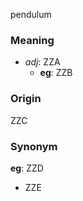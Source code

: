 pendulum
### Meaning
+ _adj_: ZZA
    + __eg__: ZZB

### Origin

ZZC

### Synonym

__eg__: ZZD

+ ZZE


